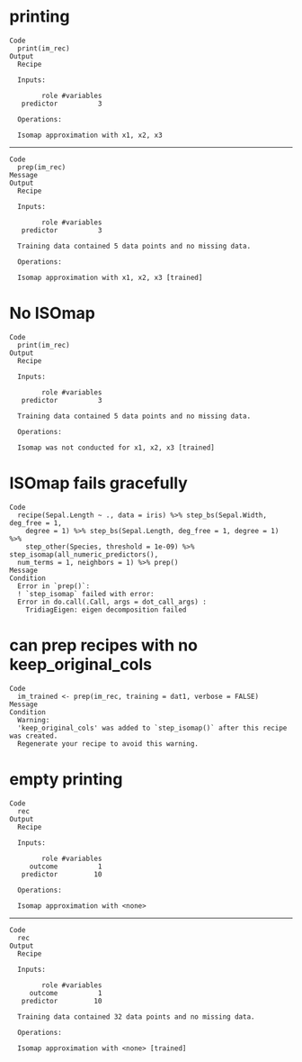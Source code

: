 # printing

    Code
      print(im_rec)
    Output
      Recipe
      
      Inputs:
      
            role #variables
       predictor          3
      
      Operations:
      
      Isomap approximation with x1, x2, x3

---

    Code
      prep(im_rec)
    Message
    Output
      Recipe
      
      Inputs:
      
            role #variables
       predictor          3
      
      Training data contained 5 data points and no missing data.
      
      Operations:
      
      Isomap approximation with x1, x2, x3 [trained]

# No ISOmap

    Code
      print(im_rec)
    Output
      Recipe
      
      Inputs:
      
            role #variables
       predictor          3
      
      Training data contained 5 data points and no missing data.
      
      Operations:
      
      Isomap was not conducted for x1, x2, x3 [trained]

# ISOmap fails gracefully

    Code
      recipe(Sepal.Length ~ ., data = iris) %>% step_bs(Sepal.Width, deg_free = 1,
        degree = 1) %>% step_bs(Sepal.Length, deg_free = 1, degree = 1) %>%
        step_other(Species, threshold = 1e-09) %>% step_isomap(all_numeric_predictors(),
      num_terms = 1, neighbors = 1) %>% prep()
    Message
    Condition
      Error in `prep()`:
      ! `step_isomap` failed with error:
      Error in do.call(.Call, args = dot_call_args) : 
        TridiagEigen: eigen decomposition failed

# can prep recipes with no keep_original_cols

    Code
      im_trained <- prep(im_rec, training = dat1, verbose = FALSE)
    Message
    Condition
      Warning:
      'keep_original_cols' was added to `step_isomap()` after this recipe was created.
      Regenerate your recipe to avoid this warning.

# empty printing

    Code
      rec
    Output
      Recipe
      
      Inputs:
      
            role #variables
         outcome          1
       predictor         10
      
      Operations:
      
      Isomap approximation with <none>

---

    Code
      rec
    Output
      Recipe
      
      Inputs:
      
            role #variables
         outcome          1
       predictor         10
      
      Training data contained 32 data points and no missing data.
      
      Operations:
      
      Isomap approximation with <none> [trained]


